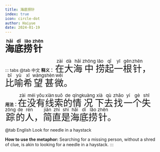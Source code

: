 ```yaml
---
title: 海底捞针
index: true
icon: circle-dot
author: Haiyue
date: 2024-01-19
---
```

<span style="font-size:30px;font-weight:bold;"><ruby>海<rt>hǎi</rt></ruby><ruby>底<rt>dǐ</rt></ruby><ruby>捞<rt>lāo</rt></ruby><ruby>针<rt>zhēn</rt></ruby></span>


::: tabs 
@tab 中文
**释义：** <span style="font-size:30px"><ruby>在<rt>zài</rt></ruby><ruby>大<rt>dà</rt></ruby><ruby>海<rt>hǎi</rt></ruby><ruby>中<rt>zhōng</rt></ruby><ruby>捞<rt>lāo</rt></ruby><ruby>起<rt>qǐ</rt></ruby><ruby>一<rt>yī</rt></ruby><ruby>根<rt>gēn</rt></ruby><ruby>针<rt>zhēn</rt></ruby>，<ruby>比<rt>bǐ</rt></ruby><ruby>喻<rt>yù</rt></ruby><ruby>希<rt>xī</rt></ruby><ruby>望<rt>wàng</rt></ruby><ruby>甚<rt>shèn</rt></ruby><ruby>微<rt>wēi</rt></ruby>。</span>

**用法：** <span style="font-size:30px"><ruby>在<rt>zài</rt></ruby><ruby>没<rt>méi</rt></ruby><ruby>有<rt>yǒu</rt></ruby><ruby>线<rt>xiàn</rt></ruby><ruby>索<rt>suǒ</rt></ruby><ruby>的<rt>de</rt></ruby><ruby>情<rt>qíng</rt></ruby><ruby>况<rt>kuàng</rt></ruby><ruby>下<rt>xià</rt></ruby><ruby>去<rt>qù</rt></ruby><ruby>找<rt>zhǎo</rt></ruby><ruby>一<rt>yí</rt></ruby><ruby>个<rt>gè</rt></ruby><ruby>失<rt>shī</rt></ruby><ruby>踪<rt>zōng</rt></ruby><ruby>的<rt>de</rt></ruby><ruby>人<rt>rén</rt></ruby>，<ruby>简<rt>jiǎn</rt></ruby><ruby>直<rt>zhí</rt></ruby><ruby>是<rt>shì</rt></ruby><ruby>海<rt>hǎi</rt></ruby><ruby>底<rt>dǐ</rt></ruby><ruby>捞<rt>lāo</rt></ruby><ruby>针<rt>zhēn</rt></ruby>。</span>


@tab English
Look for needle in a haystack

**How to use the metaphor:** Searching for a missing person, without a shred of clue, is akin to looking for a needle in a haystack.
:::
